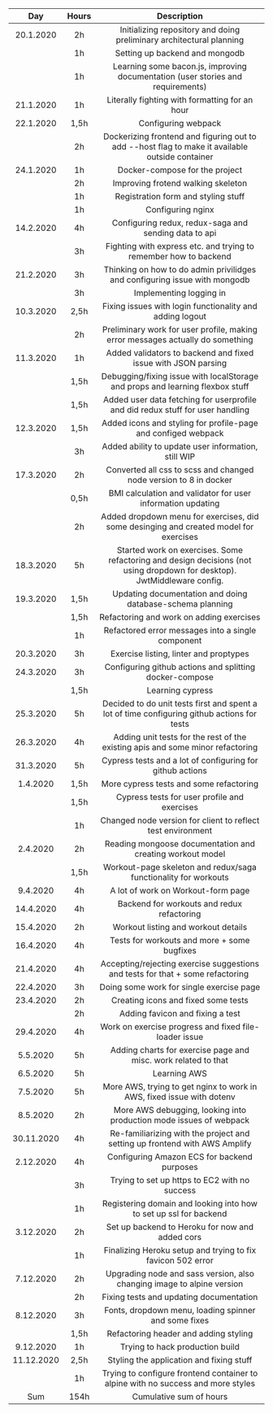 | Day       | Hours| Description  |
| :-------: |:----:| :-----------:|
| 20.1.2020 | 2h   | Initializing repository and doing preliminary architectural planning |
|           | 1h   | Setting up backend and mongodb |
|           | 1h   | Learning some bacon.js, improving documentation (user stories and requirements) |
| 21.1.2020 | 1h   | Literally fighting with formatting for an hour |
| 22.1.2020 | 1,5h | Configuring webpack |
|           | 2h   | Dockerizing frontend and figuring out to add --host flag to make it available outside container |
| 24.1.2020 | 1h   | Docker-compose for the project |
|           | 2h   | Improving frotend walking skeleton |
|           | 1h   | Registration form and styling stuff |
|           | 1h   | Configuring nginx |
| 14.2.2020 | 4h   | Configuring redux, redux-saga and sending data to api |
|           | 3h   | Fighting with express etc. and trying to remember how to backend |
| 21.2.2020 | 3h   | Thinking on how to do admin privilidges and configuring issue with mongodb |
|           | 3h   | Implementing logging in |
| 10.3.2020 | 2,5h | Fixing issues with login functionality and adding logout |
|           | 2h   | Preliminary work for user profile, making error messages actually do something |
| 11.3.2020 | 1h   | Added validators to backend and fixed issue with JSON parsing |
|           | 1,5h | Debugging/fixing issue with localStorage and props and learning flexbox stuff |
|           | 1,5h | Added user data fetching for userprofile and did redux stuff for user handling |
| 12.3.2020 | 1,5h | Added icons and styling for profile-page and configed webpack |
|           | 3h   | Added ability to update user information, still WIP |
| 17.3.2020 | 2h   | Converted all css to scss and changed node version to 8 in docker |
|           | 0,5h | BMI calculation and validator for user information updating |
|           | 2h   | Added dropdown menu for exercises, did some desinging and created model for exercises |
| 18.3.2020 | 5h   | Started work on exercises. Some refactoring and design decisions (not using dropdown for desktop). JwtMiddleware config.|
| 19.3.2020 | 1,5h | Updating documentation and doing database-schema planning |
|           | 1,5h | Refactoring and work on adding exercises |
|           | 1h   | Refactored error messages into a single component |
| 20.3.2020 | 3h   | Exercise listing, linter and proptypes |
| 24.3.2020 | 3h   | Configuring github actions and splitting docker-compose |
|           | 1,5h | Learning cypress |
| 25.3.2020 | 5h   | Decided to do unit tests first and spent a lot of time configuring github actions for tests |
| 26.3.2020 | 4h   | Adding unit tests for the rest of the existing apis and some minor refactoring |
| 31.3.2020 | 5h   | Cypress tests and a lot of configuring for github actions |
| 1.4.2020  | 1,5h | More cypress tests and some refactoring |
|           | 1,5h | Cypress tests for user profile and exercises |
|           | 1h   | Changed node version for client to reflect test environment |
| 2.4.2020  | 2h   | Reading mongoose documentation and creating workout model |
|           | 1,5h | Workout-page skeleton and redux/saga functionality for workouts |
| 9.4.2020  | 4h   | A lot of work on Workout-form page |
| 14.4.2020 | 4h   | Backend for workouts and redux refactoring |
| 15.4.2020 | 2h   | Workout listing and workout details |
| 16.4.2020 | 4h   | Tests for workouts and more + some bugfixes |
| 21.4.2020 | 4h   | Accepting/rejecting exercise suggestions and tests for that + some refactoring |
| 22.4.2020 | 3h   | Doing some work for single exercise page |
| 23.4.2020 | 2h   | Creating icons and fixed some tests |
|           | 2h   | Adding favicon and fixing a test |
| 29.4.2020 | 4h   | Work on exercise progress and fixed file-loader issue |
| 5.5.2020  | 5h   | Adding charts for exercise page and misc. work related to that |
| 6.5.2020  | 5h   | Learning AWS |
| 7.5.2020  | 5h   | More AWS, trying to get nginx to work in AWS, fixed issue with dotenv |
| 8.5.2020  | 2h   | More AWS debugging, looking into production mode issues of webpack |
| 30.11.2020| 4h   | Re-familiarizing with the project and setting up frontend with AWS Amplify |
| 2.12.2020 | 4h   | Configuring Amazon ECS for backend purposes |
|           | 3h   | Trying to set up https to EC2 with no success |
|           | 1h   | Registering domain and looking into how to set up ssl for backend |
| 3.12.2020 | 2h   | Set up backend to Heroku for now and added cors |
|           | 1h   | Finalizing Heroku setup and trying to fix favicon 502 error |
| 7.12.2020 | 2h   | Upgrading node and sass version, also changing image to alpine version |
|           | 2h   | Fixing tests and updating documentation |
| 8.12.2020 | 3h   | Fonts, dropdown menu, loading spinner and some fixes |
|           | 1,5h | Refactoring header and adding styling |
| 9.12.2020 | 1h   | Trying to hack production build |
| 11.12.2020| 2,5h | Styling the application and fixing stuff |
|           | 1h   | Trying to configure frontend container to alpine with no success and more styles |
| Sum       | 154h | Cumulative sum of hours |
